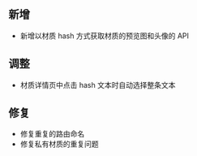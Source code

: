 ## 新增

- 新增以材质 hash 方式获取材质的预览图和头像的 API

## 调整

- 材质详情页中点击 hash 文本时自动选择整条文本

## 修复

- 修复重复的路由命名
- 修复私有材质的重复问题
